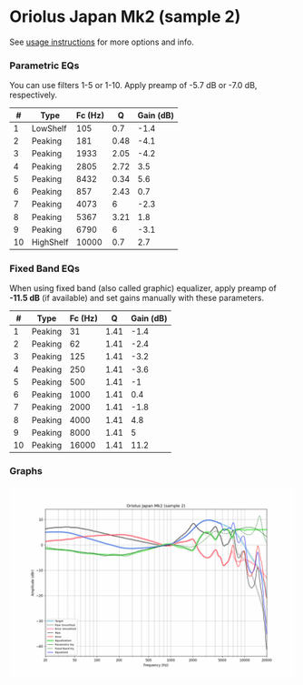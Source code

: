 # Oriolus Japan Mk2 (sample 2)
See [usage instructions](https://github.com/jaakkopasanen/AutoEq#usage) for more options and info.

### Parametric EQs
You can use filters 1-5 or 1-10. Apply preamp of -5.7 dB or -7.0 dB, respectively.

|   # | Type      |   Fc (Hz) |    Q |   Gain (dB) |
|-----|-----------|-----------|------|-------------|
|   1 | LowShelf  |       105 | 0.7  |        -1.4 |
|   2 | Peaking   |       181 | 0.48 |        -4.1 |
|   3 | Peaking   |      1933 | 2.05 |        -4.2 |
|   4 | Peaking   |      2805 | 2.72 |         3.5 |
|   5 | Peaking   |      8432 | 0.34 |         5.6 |
|   6 | Peaking   |       857 | 2.43 |         0.7 |
|   7 | Peaking   |      4073 | 6    |        -2.3 |
|   8 | Peaking   |      5367 | 3.21 |         1.8 |
|   9 | Peaking   |      6790 | 6    |        -3.1 |
|  10 | HighShelf |     10000 | 0.7  |         2.7 |

### Fixed Band EQs
When using fixed band (also called graphic) equalizer, apply preamp of **-11.5 dB** (if available) and set gains manually with these parameters.

|   # | Type    |   Fc (Hz) |    Q |   Gain (dB) |
|-----|---------|-----------|------|-------------|
|   1 | Peaking |        31 | 1.41 |        -1.4 |
|   2 | Peaking |        62 | 1.41 |        -2.4 |
|   3 | Peaking |       125 | 1.41 |        -3.2 |
|   4 | Peaking |       250 | 1.41 |        -3.6 |
|   5 | Peaking |       500 | 1.41 |        -1   |
|   6 | Peaking |      1000 | 1.41 |         0.4 |
|   7 | Peaking |      2000 | 1.41 |        -1.8 |
|   8 | Peaking |      4000 | 1.41 |         4.8 |
|   9 | Peaking |      8000 | 1.41 |         5   |
|  10 | Peaking |     16000 | 1.41 |        11.2 |

### Graphs
![](./Oriolus%20Japan%20Mk2%20(sample%202).png)
